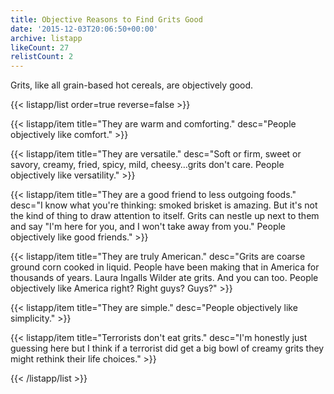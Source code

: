 ```yaml
---
title: Objective Reasons to Find Grits Good
date: '2015-12-03T20:06:50+00:00'
archive: listapp
likeCount: 27
relistCount: 2
---
```


Grits, like all grain-based hot cereals, are objectively good.

<!--more-->

{{< listapp/list order=true reverse=false >}}

   {{< listapp/item title="They are warm and comforting."
      desc="People objectively like comfort." >}}

   {{< listapp/item title="They are versatile."
      desc="Soft or firm, sweet or savory, creamy, fried, spicy, mild, cheesy…grits don't care. People objectively like versatility." >}}

   {{< listapp/item title="They are a good friend to less outgoing foods."
      desc="I know what you're thinking: smoked brisket is amazing. But it's not the kind of thing to draw attention to itself. Grits can nestle up next to them and say \"I'm here for you, and I won't take away from you.\" People objectively like good friends." >}}

   {{< listapp/item title="They are truly American."
      desc="Grits are coarse ground corn cooked in liquid. People have been making that in America for thousands of years. Laura Ingalls Wilder ate grits. And you can too. People objectively like America right? Right guys? Guys?" >}}

   {{< listapp/item title="They are simple."
      desc="People objectively like simplicity." >}}

   {{< listapp/item title="Terrorists don't eat grits."
      desc="I'm honestly just guessing here but I think if a terrorist did get a big bowl of creamy grits they might rethink their life choices." >}}

{{< /listapp/list >}}

